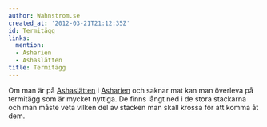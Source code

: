 ```yaml
---
author: Wahnstrom.se
created_at: '2012-03-21T21:12:35Z'
id: Termitägg
links:
  mention:
  - Asharien
  - Ashaslätten
title: Termitägg
---
```


Om man är på [Ashaslätten] i [Asharien] och saknar mat kan man överleva på termitägg som är mycket
nyttiga. De finns långt ned i de stora stackarna och man måste veta vilken del av stacken man skall
krossa för att komma åt dem.

  [Ashaslätten]: Ashaslätten
  [Asharien]: Asharien